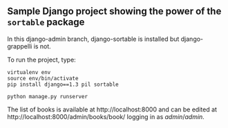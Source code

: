## Sample Django project showing the power of the `sortable` package

In this django-admin branch, django-sortable is installed but django-grappelli is not.

To run the project, type:

    virtualenv env
    source env/bin/activate
    pip install django==1.3 pil sortable
    
    python manage.py runserver

The list of books is available at http://localhost:8000 and can be edited at http://localhost:8000/admin/books/book/ logging in as *admin*/*admin*.


